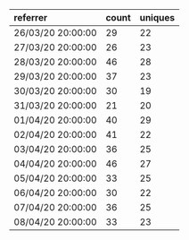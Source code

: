 | referrer          | count | uniques |
| :---------------- | :---- | :------ |
| 26/03/20 20:00:00 | 29    | 22      |
| 27/03/20 20:00:00 | 26    | 23      |
| 28/03/20 20:00:00 | 46    | 28      |
| 29/03/20 20:00:00 | 37    | 23      |
| 30/03/20 20:00:00 | 30    | 19      |
| 31/03/20 20:00:00 | 21    | 20      |
| 01/04/20 20:00:00 | 40    | 29      |
| 02/04/20 20:00:00 | 41    | 22      |
| 03/04/20 20:00:00 | 36    | 25      |
| 04/04/20 20:00:00 | 46    | 27      |
| 05/04/20 20:00:00 | 33    | 25      |
| 06/04/20 20:00:00 | 30    | 22      |
| 07/04/20 20:00:00 | 36    | 25      |
| 08/04/20 20:00:00 | 33    | 23      |